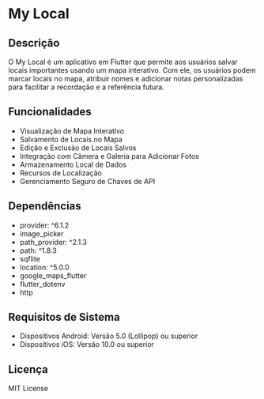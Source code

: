 # My Local

## Descrição
O My Local é um aplicativo em Flutter que permite aos usuários salvar locais importantes usando um mapa interativo. Com ele, os usuários podem marcar locais no mapa, atribuir nomes e adicionar notas personalizadas para facilitar a recordação e a referência futura.

## Funcionalidades
- Visualização de Mapa Interativo
- Salvamento de Locais no Mapa
- Edição e Exclusão de Locais Salvos
- Integração com Câmera e Galeria para Adicionar Fotos
- Armazenamento Local de Dados
- Recursos de Localização
- Gerenciamento Seguro de Chaves de API

## Dependências
- provider: ^6.1.2
- image_picker
- path_provider: ^2.1.3
- path: ^1.8.3
- sqflite
- location: ^5.0.0
- google_maps_flutter
- flutter_dotenv
- http

## Requisitos de Sistema
- Dispositivos Android: Versão 5.0 (Lollipop) ou superior
- Dispositivos iOS: Versão 10.0 ou superior


## Licença
MIT License


